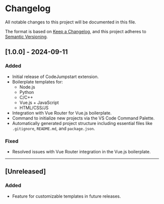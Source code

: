 # Changelog

All notable changes to this project will be documented in this file.

The format is based on [Keep a Changelog](https://keepachangelog.com/en/1.0.0/),
and this project adheres to [Semantic Versioning](https://semver.org/spec/v2.0.0.html).

## [1.0.0] - 2024-09-11
### Added
- Initial release of CodeJumpstart extension.
- Boilerplate templates for:
  - Node.js
  - Python
  - C/C++
  - Vue.js + JavaScript
  - HTML/CSS/JS
- Integration with Vue Router for Vue.js boilerplate.
- Command to initialize new projects via the VS Code Command Palette.
- Automatically generated project structure including essential files like `.gitignore`, `README.md`, and `package.json`.

### Fixed
- Resolved issues with Vue Router integration in the Vue.js boilerplate.

---

## [Unreleased]
### Added
- Feature for customizable templates in future releases.

